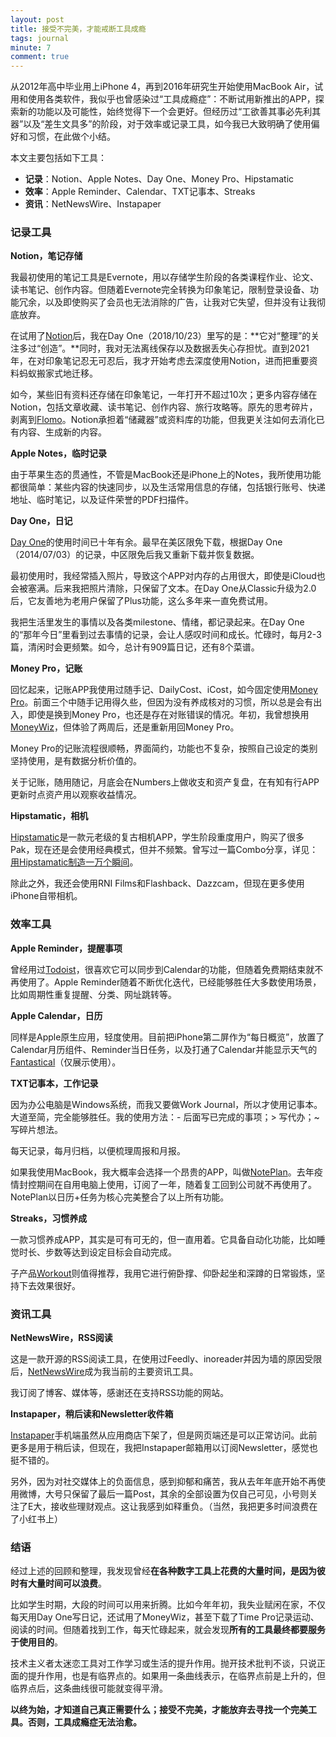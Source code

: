 ```yaml
---
layout: post
title: 接受不完美，才能戒断工具成瘾
tags: journal
minute: 7
comment: true
---
```


从2012年高中毕业用上iPhone 4，再到2016年研究生开始使用MacBook Air，试用和使用各类软件，我似乎也曾感染过“工具成瘾症”：不断试用新推出的APP，探索新的功能以及可能性，始终觉得下一个会更好。但经历过“工欲善其事必先利其器”以及“差生文具多”的阶段，对于效率或记录工具，如今我已大致明确了使用偏好和习惯，在此做个小结。

本文主要包括如下工具：

- **记录**：Notion、Apple Notes、Day One、Money Pro、Hipstamatic
- **效率**：Apple Reminder、Calendar、TXT记事本、Streaks
- **资讯**：NetNewsWire、Instapaper

### 记录工具

**Notion，笔记存储**

我最初使用的笔记工具是Evernote，用以存储学生阶段的各类课程作业、论文、读书笔记、创作内容。但随着Evernote完全转换为印象笔记，限制登录设备、功能冗余，以及即使购买了会员也无法消除的广告，让我对它失望，但并没有让我彻底放弃。

在试用了[Notion](https://www.notion.so)后，我在Day One（2018/10/23）里写的是：**它对“整理”的关注多过“创造”。**同时，我对无法离线保存以及数据丢失心存担忧。直到2021年，在对印象笔记忍无可忍后，我才开始考虑去深度使用Notion，进而把重要资料蚂蚁搬家式地迁移。

如今，某些旧有资料还存储在印象笔记，一年打开不超过10次；更多内容存储在Notion，包括文章收藏、读书笔记、创作内容、旅行攻略等。原先的思考碎片，剥离到[Flomo](https://flomoapp.com/)。Notion承担着“储藏器”或资料库的功能，但我更关注如何去消化已有内容、生成新的内容。

**Apple Notes，临时记录**

由于苹果生态的贯通性，不管是MacBook还是iPhone上的Notes，我所使用功能都很简单：某些内容的快速同步，以及生活常用信息的存储，包括银行账号、快递地址、临时笔记，以及证件荣誉的PDF扫描件。

**Day One，日记**

[Day One](https://dayoneapp.com/)的使用时间已十年有余。最早在美区限免下载，根据Day One（2014/07/03）的记录，中区限免后我又重新下载并恢复数据。

最初使用时，我经常插入照片，导致这个APP对内存的占用很大，即使是iCloud也会被塞满。后来我把照片清除，只保留了文本。在Day One从Classic升级为2.0后，它友善地为老用户保留了Plus功能，这么多年来一直免费试用。

我把生活里发生的事情以及各类milestone、情绪，都记录起来。在Day One的“那年今日”里看到过去事情的记录，会让人感叹时间和成长。忙碌时，每月2-3篇，清闲时会更频繁。如今，总计有909篇日记，还有8个菜谱。

**Money Pro，记账**

回忆起来，记账APP我使用过随手记、DailyCost、iCost，如今固定使用[Money Pro](https://money.pro/cn/iphone/)。前面三个中随手记用得久些，但因为没有养成核对的习惯，所以总是会有出入，即使是换到Money Pro，也还是存在对账错误的情况。年初，我曾想换用[MoneyWiz](https://www.wiz.money/)，但体验了两周后，还是重新用回Money Pro。

Money Pro的记账流程很顺畅，界面简约，功能也不复杂，按照自己设定的类别坚持使用，是有数据分析价值的。

关于记账，随用随记，月底会在Numbers上做收支和资产复盘，在有知有行APP更新时点资产用以观察收益情况。

**Hipstamatic，相机**

[Hipstamatic](https://hipstamatic.app/hello)是一款元老级的复古相机APP，学生阶段重度用户，购买了很多Pak，现在还是会使用经典模式，但并不频繁。曾写过一篇Combo分享，详见：[用Hipstamatic制造一万个瞬间](https://sspai.com/post/41366)。

除此之外，我还会使用RNI Films和Flashback、Dazzcam，但现在更多使用iPhone自带相机。

### 效率工具

**Apple Reminder，提醒事项**

曾经用过[Todoist](https://todoist.com/zh-CN)，很喜欢它可以同步到Calendar的功能，但随着免费期结束就不再使用了。Apple Reminder随着不断优化迭代，已经能够胜任大多数使用场景，比如周期性重复提醒、分类、网址跳转等。

**Apple Calendar，日历**

同样是Apple原生应用，轻度使用。目前把iPhone第二屏作为“每日概览”，放置了Calendar月历组件、Reminder当日任务，以及打通了Calendar并能显示天气的[Fantastical](https://flexibits.com/fantastical)（仅展示使用）。

**TXT记事本，工作记录**

因为办公电脑是Windows系统，而我又要做Work Journal，所以才使用记事本。大道至简，完全能够胜任。我的使用方法：- 后面写已完成的事项；> 写代办；~ 写碎片想法。

每天记录，每月归档，以便梳理周报和月报。

如果我使用MacBook，我大概率会选择一个昂贵的APP，叫做[NotePlan](https://noteplan.co/)。去年疫情封控期间在自用电脑上使用，订阅了一年，随着复工回到公司就不再使用了。NotePlan以日历+任务为核心完美整合了以上所有功能。

**Streaks，习惯养成**

一款习惯养成APP，其实是可有可无的，但一直用着。它具备自动化功能，比如睡觉时长、步数等达到设定目标会自动完成。

子产品[Workout](https://streaksworkout.app/)则值得推荐，我用它进行俯卧撑、仰卧起坐和深蹲的日常锻炼，坚持下去效果很好。

### 资讯工具

**NetNewsWire，RSS阅读**

这是一款开源的RSS阅读工具，在使用过Feedly、inoreader并因为墙的原因受限后，[NetNewsWire](https://netnewswire.com/)成为我当前的主要资讯工具。

我订阅了博客、媒体等，感谢还在支持RSS功能的网站。

**Instapaper，稍后读和Newsletter收件箱**

[Instapaper](https://www.instapaper.com/)手机端虽然从应用商店下架了，但是网页端还是可以正常访问。此前更多是用于稍后读，但现在，我把Instapaper邮箱用以订阅Newsletter，感觉也挺不错的。

另外，因为对社交媒体上的负面信息，感到抑郁和痛苦，我从去年年底开始不再使用微博，大号只保留了最后一篇Post，其余的全部设置为仅自己可见，小号则关注了E大，接收些理财观点。这让我感到如释重负。（当然，我把更多时间浪费在了小红书上）

### 结语

经过上述的回顾和整理，我发现曾经**在各种数字工具上花费的大量时间，是因为彼时有大量时间可以浪费**。

比如学生时期，大段的时间可以用来折腾。比如今年年初，我失业赋闲在家，不仅每天用Day One写日记，还试用了MoneyWiz，甚至下载了Time Pro记录运动、阅读的时间。但随着找到工作，每天忙碌起来，就会发现**所有的工具最终都要服务于使用目的**。

技术主义者太迷恋工具对工作学习或生活的提升作用。抛开技术批判不谈，只说正面的提升作用，也是有临界点的。如果用一条曲线表示，在临界点前是上升的，但临界点后，这条曲线很可能就变得平滑。

**以终为始，才知道自己真正需要什么；接受不完美，才能放弃去寻找一个完美工具。否则，工具成瘾症无法治愈。**
